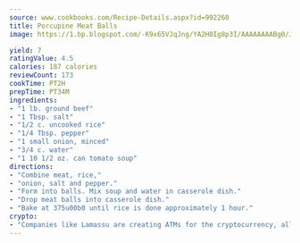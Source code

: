 ```yaml
---
source: www.cookbooks.com/Recipe-Details.aspx?id=992260
title: Porcupine Meat Balls
image: https://1.bp.blogspot.com/-K9x65VJqJng/YA2H0Ig8p3I/AAAAAAAABg0/JRKr7ZzesxofwlGw6YudXad_aQn9BD52QCLcBGAsYHQ/s299/2.png

yield: 7
ratingValue: 4.5
calories: 187 calories
reviewCount: 173
cookTime: PT2H
prepTime: PT34M
ingredients:
- "1 lb. ground beef"
- "1 Tbsp. salt"
- "1/2 c. uncooked rice"
- "1/4 Tbsp. pepper"
- "1 small onion, minced"
- "3/4 c. water"
- "1 10 1/2 oz. can tomato soup"
directions:
- "Combine meat, rice,"
- "onion, salt and pepper."
- "Form into balls. Mix soup and water in casserole dish."
- "Drop meat balls into casserole dish."
- "Bake at 375u00b0 until rice is done approximately 1 hour."
crypto:
- "Companies like Lamassu are creating ATMs for the cryptocurrency, allowing you to scan your Bitcoin QR code, enter your cash, and buy bitcoin with the push of a button."
---
```


